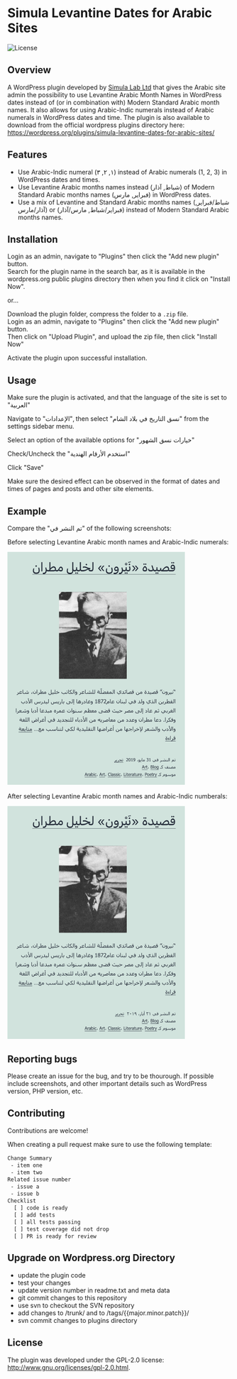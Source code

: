 # Simula Levantine Dates for Arabic Sites

![License](https://img.shields.io/badge/license-GPLv2-blue.svg)

## Overview

A WordPress plugin developed by [Simula Lab Ltd](https://simulalab.org) that gives the Arabic site admin the possibility to use Levantine Arabic Month Names in WordPress dates instead of (or in combination with) Modern Standard Arabic month names. It also allows for using Arabic-Indic numerals instead of Arabic numerals in WordPress dates and time. The plugin is also available to download from the official wordpress plugins directory here: https://wordpress.org/plugins/simula-levantine-dates-for-arabic-sites/

## Features

- Use Arabic-Indic numeral (١, ٢, ٣) instead of Arabic numerals (1, 2, 3) in WordPress dates and times.
- Use Levantine Arabic months names instead (شباط, آذار) of Modern Standard Arabic months names (فبراير, مارس) in WordPress dates.
- Use a mix of Levantine and Standard Arabic months names (شباط/فبراير, آذار/مارس) or (فبراير/شباط, مارس/آذار) instead of Modern Standard Arabic months names.

## Installation

Login as an admin, navigate to "Plugins" then click the "Add new plugin" button.\
Search for the plugin name in the search bar, as it is available in the wordpress.org public plugins directory then when you find it click on "Install Now".

or...

Download the plugin folder, compress the folder to a `.zip` file.\
Login as an admin, navigate to "Plugins" then click the "Add new plugin" button.\
Then click on "Upload Plugin", and upload the zip file, then click "Install Now"

Activate the plugin upon successful installation.

## Usage

Make sure the plugin is activated, and that the language of the site is set to "العربية"

Navigate to "الإعدادات", then select "نسق التاريخ في بلاد الشام" from the settings sidebar menu.

Select an option of the available options for "خيارات نسق الشهور"

Check/Uncheck the "استخدم الأرقام الهندية"

Click "Save"

Make sure the desired effect can be observed in the format of dates and times of pages and posts and other site elements.

## Example

Compare the "تم النشر في" of the following screenshots:

Before selecting Levantine Arabic month names and Arabic-Indic numerals:

<img src="assets/screenshot-1.png" alt="example" width="400"/>

After selecting Levantine Arabic month names and Arabic-Indic numberals:

<img src="assets/screenshot-2.png" alt="example" width="400"/>

## Reporting bugs

Please create an issue for the bug, and try to be thourough. 
If possible include screenshots, and other important details such as WordPress version, PHP version, etc.

## Contributing
Contributions are welcome!

When creating a pull request make sure to use the following template:

```
Change Summary
 - item one
 - item two
Related issue number
 - issue a
 - issue b
Checklist
  [ ] code is ready
  [ ] add tests
  [ ] all tests passing
  [ ] test coverage did not drop
  [ ] PR is ready for review
```

## Upgrade on Wordpress.org Directory

- update the plugin code
- test your changes 
- update version number in readme.txt and meta data
- git commit changes to this repository
- use svn to checkout the SVN repository
- add changes to /trunk/ and to /tags/{{major.minor.patch}}/
- svn commit changes to plugins directory

## License
The plugin was developed under the GPL-2.0 license: http://www.gnu.org/licenses/gpl-2.0.html.
